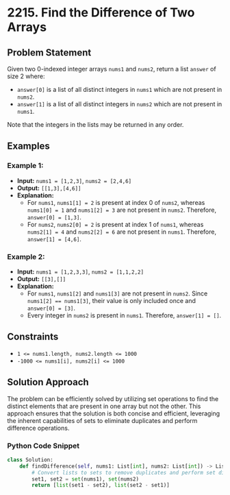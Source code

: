 # 2215. Find the Difference of Two Arrays

## Problem Statement

Given two 0-indexed integer arrays `nums1` and `nums2`, return a list `answer` of size 2 where:

- `answer[0]` is a list of all distinct integers in `nums1` which are not present in `nums2`.
- `answer[1]` is a list of all distinct integers in `nums2` which are not present in `nums1`.

Note that the integers in the lists may be returned in any order.

## Examples

### Example 1:

- **Input:** `nums1 = [1,2,3]`, `nums2 = [2,4,6]`
- **Output:** `[[1,3],[4,6]]`
- **Explanation:**
  - For `nums1`, `nums1[1] = 2` is present at index 0 of `nums2`, whereas `nums1[0] = 1` and `nums1[2] = 3` are not present in `nums2`. Therefore, `answer[0] = [1,3]`.
  - For `nums2`, `nums2[0] = 2` is present at index 1 of `nums1`, whereas `nums2[1] = 4` and `nums2[2] = 6` are not present in `nums1`. Therefore, `answer[1] = [4,6]`.

### Example 2:

- **Input:** `nums1 = [1,2,3,3]`, `nums2 = [1,1,2,2]`
- **Output:** `[[3],[]]`
- **Explanation:**
  - For `nums1`, `nums1[2]` and `nums1[3]` are not present in `nums2`. Since `nums1[2] == nums1[3]`, their value is only included once and `answer[0] = [3]`.
  - Every integer in `nums2` is present in `nums1`. Therefore, `answer[1] = []`.

## Constraints

- `1 <= nums1.length, nums2.length <= 1000`
- `-1000 <= nums1[i], nums2[i] <= 1000`

## Solution Approach

The problem can be efficiently solved by utilizing set operations to find the distinct elements that are present in one array but not the other. This approach ensures that the solution is both concise and efficient, leveraging the inherent capabilities of sets to eliminate duplicates and perform difference operations.

### Python Code Snippet

```python
class Solution:
    def findDifference(self, nums1: List[int], nums2: List[int]) -> List[List[int]]:
        # Convert lists to sets to remove duplicates and perform set difference operations
        set1, set2 = set(nums1), set(nums2)
        return [list(set1 - set2), list(set2 - set1)]
```
